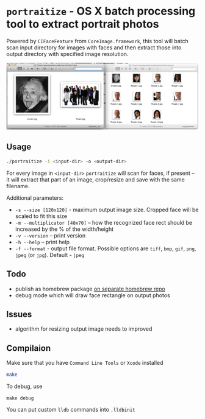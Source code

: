 # `portraitize` - OS X batch processing tool to extract portrait photos

Powered by `CIFaceFeature` from `CoreImage.framework`, this tool will batch scan input directory for images with faces and then extract those into output directory with specified image resolution.

![example screenshot](example/screenshot.png)

## Usage

```bash
./portraitize -i <input-dir> -o <output-dir>
```

For every image in `<input-dir>` `portraitize` will scan for faces, if present – it will extract that part of an image, crop/resize and save with the same filename.

Additional parameters:

* `-s --size [120x120]` - maximum output image size. Cropped face will be scaled to fit this size
* `-m --multiplicator [40x70]` – how the recognized face rect should be increased by the % of the width/height
* `-v --version` – print version
* `-h --help` – print help
* `-f --format` - output file format. Possible options are `tiff`, `bmp`, `gif`, `png`, `jpeg` (or `jpg`). Default - `jpeg`

## Todo

* publish as homebrew package [on separate homebrew repo](https://github.com/mxcl/homebrew/wiki/brew-tap)
* debug mode which will draw face rectangle on output photos

## Issues

* algorithm for resizing output image needs to improved

## Compilaion

Make sure that you have `Command Line Tools` or `Xcode` installed

```bash
make
```

To debug, use

```base
make debug
```

You can put custom `lldb` commands into `.lldbinit` 
